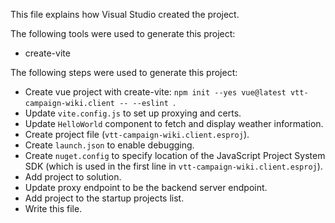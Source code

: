 This file explains how Visual Studio created the project.

The following tools were used to generate this project:
- create-vite

The following steps were used to generate this project:
- Create vue project with create-vite: `npm init --yes vue@latest vtt-campaign-wiki.client -- --eslint `.
- Update `vite.config.js` to set up proxying and certs.
- Update `HelloWorld` component to fetch and display weather information.
- Create project file (`vtt-campaign-wiki.client.esproj`).
- Create `launch.json` to enable debugging.
- Create `nuget.config` to specify location of the JavaScript Project System SDK (which is used in the first line in `vtt-campaign-wiki.client.esproj`).
- Add project to solution.
- Update proxy endpoint to be the backend server endpoint.
- Add project to the startup projects list.
- Write this file.
